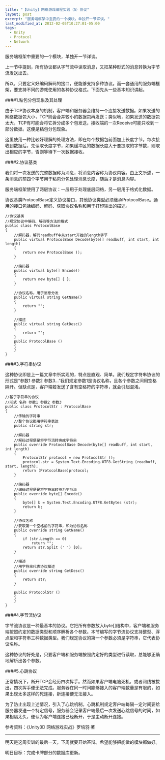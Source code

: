 ```yaml
---
title: "【Unity】网络游戏编程实践（5）协议"
layout: post
excerpt: "服务端框架中重要的一个模块，单独开一节详谈。"
last_modified_at: 2012-02-05T10:27:01-05:00
tags:
  - Unity
  - Protocol
  - Network
---
```


服务端框架中重要的一个模块，单独开一节详谈。

上一节中提到，所有协议都从字节流中读取消息，又把某种形式的消息转换为字节流发送出去。

所以，只要定义好编码解码的接口，便能够支持多种协议。而一套通用的服务端框架，要支持不同的游戏使用的各种协议格式。下面先从一些基本知识讲起。

####1.粘包分包现象及其处理

由于TCP协议本身的机制，客户端和服务器会维持一个连接发送数据。如果发送的网络数据包大小，TCP则会合并较小的数据包再发送；类似地，如果发送的数据包太大，TCP有可能会将它拆分成多个包发送，接收端的一次Receive可能只收到一部分数据。这便是粘包分包现象。

这里使用一种比较好理解的处理方法，即在每个数据包前面加上长度字节。每次接收到数据后，先读取长度字节，如果缓冲区的数据长度大于要提取的字节数，则取出相应的字节，否则等待下一次数据接收。

####2.协议基类

我们将一次发送的完整数据称为消息，将消息内容称为协议内容。由上文所述，一条消息的前四个字节用于粘包分包处理消息长度，随后才是消息内容。

服务端框架使用了两层协议：一层用于处理底层网络，另一层用于格式化数据。

协议基类ProtocolBase定义协议接口，其他协议类型必须继承ProtocolBase。通用的接口包括编码、解码、获取协议名称和用于打印输出的描述。

```
//协议基类
//规定协议中编码、解码等方法的格式
public class ProtocolBase
{
	//解码器，解码readbuff中从start开始的length字节
	public virtual ProtocolBase Decode(byte[] readbuff, int start, int length)
	{
		return new ProtocolBase ();
	}

	//编码器
	public virtual byte[] Encode()
	{
		return new byte[] { };
	}

	//协议名称，用于消息分发
	public virtual string GetName()
	{
		return "";
	}

	//描述
	public virtual string GetDesc()
	{
		return "";
	}
	public ProtocolBase ()
	{
	}
}
```

####3.字符串协议

这种协议即是上一篇文章中所实现的，特点是直观、简单。我们规定字符串协议的形式是“参数1 参数2 参数3…”我们规定参数1是协议名称，且各个参数之间用空格隔开。但缺点是，客户端若发送了含有空格符的字符串，就会引起混淆。

```
//基于字符串的协议
//形式 名称 参数1 参数2 参数3
public class ProtocolStr : ProtocolBase
{
	//传输的字符串
	//整个协议都用字符串表达
	public string str;

	//解码器
	//解码过程便是将字节流转换成字符串
	public override ProtocolBase Decode(byte[] readbuff, int start, int length)
	{
		ProtocolStr protocol = new ProtocolStr ();
		protocol.str = System.Text.Encoding.UTF8.GetString (readbuff, start, length);
		return (ProtocolBase)protocol;
	}

	//编码器
	//编码过程便是将字符串转换为字节流
	public override byte[] Encode()
	{
		byte[] b = System.Text.Encoding.UTF8.GetBytes (str);
		return b;
	}

	//协议名称
	//获取第一个空格前的字符串，即为协议名称
	public override string GetName()
	{
		if (str.Length == 0)
			return "";
		return str.Split (' ') [0];
	}

	//描述
	//用字符串代表协议描述
	public override string GetDesc()
	{
		return str;
	}

	public ProtocolStr ()
	{
	}
}
```

####4.字节流协议

字节流协议是一种最基本的协议。它把所有参数放入byte[]结构中，客户端和服务端按照约定的数据类型和顺序解析各个参数。本节编写的字节流协议支持整型、浮点型和字符串三种数据类型。我们规定协议的第一个参数必须是字符串，它代表协议名称。

这种协议的好处是，只要客户端和服务端按照约定好的类型进行读取，总能够正确地解析出各个参数。

####5.心跳协议

正常情况下，断开TCP会经历四次挥手。然而如果客户端电脑死机，或者网线被拔出，四次挥手便无法完成。服务器在同一时间能够接入的客户端数量是有限的，如果出现太多这样的死连接，新连接便无法接入。

为了防止出现上述情况，引入了心跳机制。心跳机制规定客户端每隔一定时间要给服务器发送一个特定信号，服务器会记录客户端最后一次发送心跳信号的时间，如果相隔太久，便认为客户端连接已经断开，于是主动断开连接。

 

参考资料：《Unity3D 网络游戏实战》罗培羽·著

------

明天是这周实训的最后一天，下周就要开始答辩。希望能够把能做的模块都做好。

明日目标：完成卡牌部分的数据库更新。